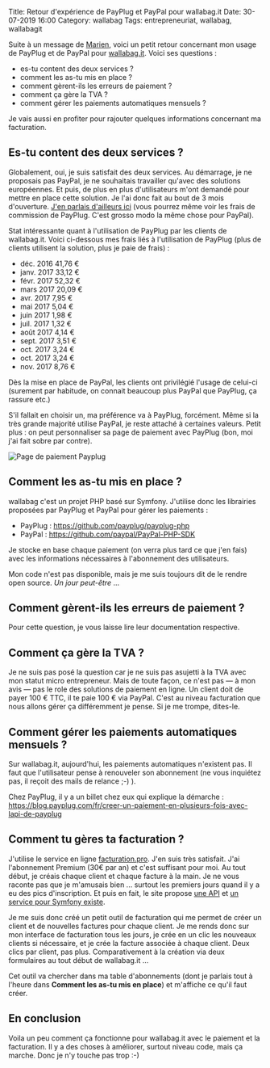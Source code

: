 Title: Retour d'expérience de PayPlug et PayPal pour wallabag.it
Date: 30-07-2019 16:00
Category: wallabag
Tags: entrepreneuriat, wallabag, wallabagit

Suite à un message de [Marien](https://tutut.delire.party/@marien), voici un petit retour concernant mon usage de PayPlug et de PayPal pour [wallabag.it](https://www.wallabag.it/fr/).
Voici ses questions :
* es-tu content des deux services ?
* comment les as-tu mis en place ?
* comment gèrent-ils les erreurs de paiement ?
* comment ça gère la TVA ?
* comment gérer les paiements automatiques mensuels ?

Je vais aussi en profiter pour rajouter quelques informations concernant ma facturation.

## Es-tu content des deux services ?

Globalement, oui, je suis satisfait des deux services. Au démarrage, je ne proposais pas PayPal, je ne souhaitais travailler qu'avec des solutions européennes. Et puis, de plus en plus d'utilisateurs m'ont demandé pour mettre en place cette solution. Je l'ai donc fait au bout de 3 mois d'ouverture. [J'en parlais d'ailleurs ici]({filename}un-an-apres-faisons-le-point-sur-wallabag-it.md) (vous pourrez même voir les frais de commission de PayPlug. C'est grosso modo la même chose pour PayPal).

Stat intéressante quant à l'utilisation de PayPlug par les clients de wallabag.it. Voici ci-dessous mes frais liés à l'utilisation de PayPlug (plus de clients utilisent la solution, plus je paie de frais) :

* déc. 2016	41,76 €
* janv. 2017	33,12 €
* févr. 2017	52,32 €
* mars 2017	20,09 €
* avr. 2017	7,95 €
* mai 2017	5,04 €
* juin 2017	1,98 €
* juil. 2017	1,32 €
* août 2017	4,14 €
* sept. 2017	3,51 €
* oct. 2017	3,24 €
* oct. 2017	3,24 €
* nov. 2017	8,76 €

Dès la mise en place de PayPal, les clients ont privilégié l'usage de celui-ci (surement par habitude, on connait beaucoup plus PayPal que PayPlug, ça rassure etc.)

S'il fallait en choisir un, ma préférence va à PayPlug, forcément. Même si la très grande majorité utilise PayPal, je reste attaché à certaines valeurs. Petit plus : on peut personnaliser sa page de paiement avec PayPlug (bon, moi j'ai fait sobre par contre).

![Page de paiement Payplug]({static}/images/paypal-payplug/payplug.png#float-right "Page de paiement Payplug")

## Comment les as-tu mis en place ?

wallabag c'est un projet PHP basé sur Symfony. J'utilise donc les librairies proposées par PayPlug et PayPal pour gérer les paiements :
* PayPlug : https://github.com/payplug/payplug-php
* PayPal : https://github.com/paypal/PayPal-PHP-SDK

Je stocke en base chaque paiement (on verra plus tard ce que j'en fais) avec les informations nécessaires à l'abonnement des utilisateurs.

Mon code n'est pas disponible, mais je me suis toujours dit de le rendre open source. *Un jour peut-être* ...

## Comment gèrent-ils les erreurs de paiement ?

Pour cette question, je vous laisse lire leur documentation respective.

## Comment ça gère la TVA ?

Je ne suis pas posé la question car je ne suis pas asujetti à la TVA avec mon statut micro entrepreneur. Mais de toute façon, ce n'est pas — à mon avis — pas le role des solutions de paiement en ligne. Un client doit de payer 100 € TTC, il te paie 100 € via PayPal. C'est au niveau facturation que nous allons gérer ça différemment je pense. Si je me trompe, dites-le.

## Comment gérer les paiements automatiques mensuels ?

Sur wallabag.it, aujourd'hui, les paiements automatiques n'existent pas. Il faut que l'utilisateur pense à renouveler son abonnement (ne vous inquiétez pas, il reçoit des mails de relance ;-) ).

Chez PayPlug, il y a un billet chez eux qui explique la démarche : https://blog.payplug.com/fr/creer-un-paiement-en-plusieurs-fois-avec-lapi-de-payplug

## Comment tu gères ta facturation ?

J'utilise le service en ligne [facturation.pro](https://www.facturation.pro). J'en suis très satisfait. J'ai l'abonnement Premium (30€ par an) et c'est suffisant pour moi.
Au tout début, je créais chaque client et chaque facture à la main. Je ne vous raconte pas que je m'amusais bien ... surtout les premiers jours quand il y a eu des pics d'inscription. Et puis en fait, le site propose [une API](https://www.facturation.pro/api-webservice-facturation) et [un service pour Symfony existe](https://github.com/Tiloweb/tiloweb-matpe).

Je me suis donc créé un petit outil de facturation qui me permet de créer un client et de nouvelles factures pour chaque client. Je me rends donc sur mon interface de facturation tous les jours, je crée en un clic les nouveaux clients si nécessaire, et je crée la facture associée à chaque client. Deux clics par client, pas plus. Comparativement à la création via deux formulaires au tout début de wallabag.it ...

Cet outil va chercher dans ma table d'abonnements (dont je parlais tout à l'heure dans **Comment les as-tu mis en place**) et m'affiche ce qu'il faut créer.

## En conclusion

Voila un peu comment ça fonctionne pour wallabag.it avec le paiement et la facturation. Il y a des choses à améliorer, surtout niveau code, mais ça marche. Donc je n'y touche pas trop :-)
